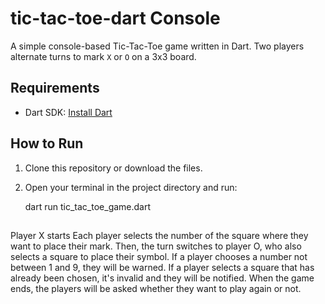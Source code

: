 # tic-tac-toe-dart Console

A simple console-based Tic-Tac-Toe game written in Dart.
Two players alternate turns to mark `X` or `O` on a 3x3 board.

##  Requirements

- Dart SDK: [Install Dart](https://dart.dev/get-dart)

##  How to Run

1. Clone this repository or download the files.

2. Open your terminal in the project directory and run:

   dart run tic_tac_toe_game.dart

##
 Player X starts
 Each player selects the number of the square where they want to place their mark.
 Then, the turn switches to player O, who also selects a square to place their symbol.
 If a player chooses a number not between 1 and 9, they will be warned.
 If a player selects a square that has already been chosen, it's invalid and they will be notified.
 When the game ends, the players will be asked whether they want to play again or not.







